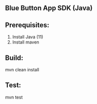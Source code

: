 ## Blue Button App SDK (Java)

## Prerequisites:

1. Install Java (11)
2. Install maven

## Build:

mvn clean install

## Test:

mvn test
